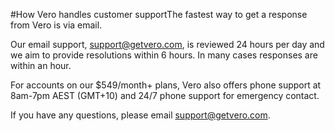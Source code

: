 #How Vero handles customer supportThe fastest way to get a response from Vero is via email.

Our email support, [support@getvero.com](mailto:support@getvero.com), is reviewed 24 hours per day and we aim to provide resolutions within 6 hours. In many cases responses are within an hour.

For accounts on our $549/month+ plans, Vero also offers phone support at 8am-7pm AEST (GMT+10) and 24/7 phone support for emergency contact.

If you have any questions, please email [support@getvero.com](mailto:support@getvero.com).